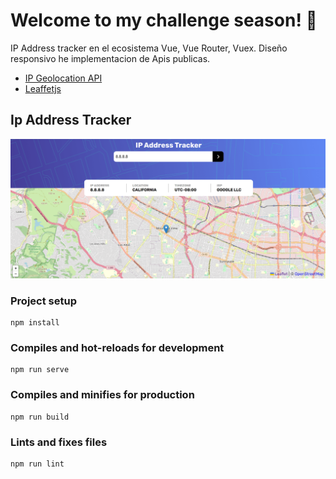 # Welcome to my challenge season! 👋

IP Address tracker en el ecosistema Vue, Vue Router, Vuex. 
Diseño responsivo he implementacion de Apis publicas.

+ [IP Geolocation API](https://geo.ipify.org/)
+ [Leaffetjs](https://leafletjs.com/)

## Ip Address Tracker

![Design preview for the IP address tracker coding challenge](./mydesign/desktop-preview.png)

### Project setup
```
npm install
```

### Compiles and hot-reloads for development
```
npm run serve
```

### Compiles and minifies for production
```
npm run build
```

### Lints and fixes files
```
npm run lint
```
